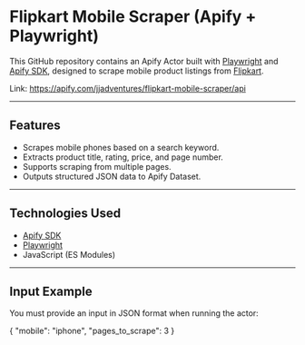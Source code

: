 # Flipkart Mobile Scraper (Apify + Playwright)

This GitHub repository contains an Apify Actor built with [Playwright](https://playwright.dev/) and [Apify SDK](https://sdk.apify.com/), designed to scrape mobile product listings from [Flipkart](https://www.flipkart.com).

Link: https://apify.com/jjadventures/flipkart-mobile-scraper/api

---

## Features

- Scrapes mobile phones based on a search keyword.
- Extracts product title, rating, price, and page number.
- Supports scraping from multiple pages.
- Outputs structured JSON data to Apify Dataset.

---

## Technologies Used

- [Apify SDK](https://sdk.apify.com/)
- [Playwright](https://playwright.dev/)
- JavaScript (ES Modules)

---

## Input Example

You must provide an input in JSON format when running the actor:


{
  "mobile": "iphone",
  "pages_to_scrape": 3
}
